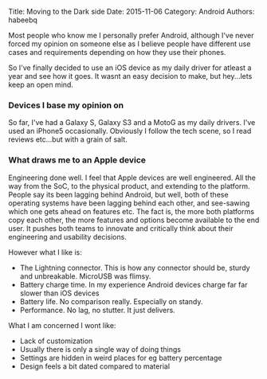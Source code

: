 Title: Moving to the Dark side Date: 2015-11-06 Category: Android Authors: habeebq

Most people who know me I personally prefer Android, although I've never forced my opinion on someone else as I believe people have different use cases and requirements depending on how they use their phones.

So I've finally decided to use an iOS device as my daily driver for atleast a year and see how it goes. It wasnt an easy decision to make, but hey...lets keep an open mind.

### Devices I base my opinion on
So far, I've had a Galaxy S, Galaxy S3 and a MotoG as my daily drivers.
I've used an iPhone5 occasionally.
Obviously I follow the tech scene, so I read reviews etc...but with a grain of salt.

### What draws me to an Apple device

Engineering done well. I feel that Apple devices are well engineered. All the way from the SoC, to the physical product, and extending to the platform. People say its been lagging behind Android, but well, both of these operating systems have been lagging behind each other, and see-sawing which one gets ahead on features etc. The fact is, the more both platforms copy each other, the more features and options become available to the end user. It pushes both teams to innovate and critically think about their engineering and usability decisions.

However what I like is:

- The Lightning connector. This is how any connector should be, sturdy and unbreakable. MicroUSB was flimsy.
- Battery charge time. In my experience Android devices charge far far slower than iOS devices
- Battery life. No comparison really. Especially on standy.
- Performance. No lag, no stutter. It just delivers.

What I am concerned I wont like:

- Lack of customization
- Usually there is only a single way of doing things 
- Settings are hidden in weird places for eg battery percentage
- Design feels a bit dated compared to material
